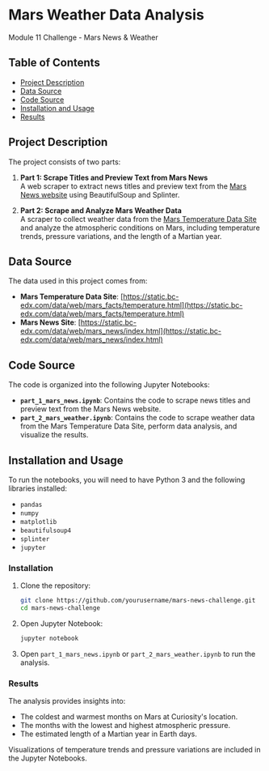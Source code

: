 # Mars Weather Data Analysis

Module 11 Challenge - Mars News & Weather


## Table of Contents

- [Project Description](#project-description)
- [Data Source](#data-source)
- [Code Source](#code-source)
- [Installation and Usage](#installation-and-usage)
- [Results](#results)

## Project Description

The project consists of two parts:

1. **Part 1: Scrape Titles and Preview Text from Mars News**  
   A web scraper to extract news titles and preview text from the [Mars News website](https://static.bc-edx.com/data/web/mars_news/index.html) using BeautifulSoup and Splinter.

2. **Part 2: Scrape and Analyze Mars Weather Data**  
   A scraper to collect weather data from the [Mars Temperature Data Site](https://static.bc-edx.com/data/web/mars_facts/temperature.html) and analyze the atmospheric conditions on Mars, including temperature trends, pressure variations, and the length of a Martian year.

## Data Source

The data used in this project comes from:

- **Mars Temperature Data Site**: [https://static.bc-edx.com/data/web/mars_facts/temperature.html](https://static.bc-edx.com/data/web/mars_facts/temperature.html)  
- **Mars News Site**: [https://static.bc-edx.com/data/web/mars_news/index.html](https://static.bc-edx.com/data/web/mars_news/index.html)

## Code Source

The code is organized into the following Jupyter Notebooks:

- **`part_1_mars_news.ipynb`**: Contains the code to scrape news titles and preview text from the Mars News website.
- **`part_2_mars_weather.ipynb`**: Contains the code to scrape weather data from the Mars Temperature Data Site, perform data analysis, and visualize the results.

## Installation and Usage

To run the notebooks, you will need to have Python 3 and the following libraries installed:

- `pandas`
- `numpy`
- `matplotlib`
- `beautifulsoup4`
- `splinter`
- `jupyter`

### Installation

1. Clone the repository:

   ```bash
   git clone https://github.com/yourusername/mars-news-challenge.git
   cd mars-news-challenge

2. Open Jupyter Notebook:

   ```bash
   jupyter notebook

3. Open `part_1_mars_news.ipynb` or `part_2_mars_weather.ipynb` to run the analysis.

### Results
The analysis provides insights into:

- The coldest and warmest months on Mars at Curiosity's location.
- The months with the lowest and highest atmospheric pressure.
- The estimated length of a Martian year in Earth days.

Visualizations of temperature trends and pressure variations are included in the Jupyter Notebooks.

